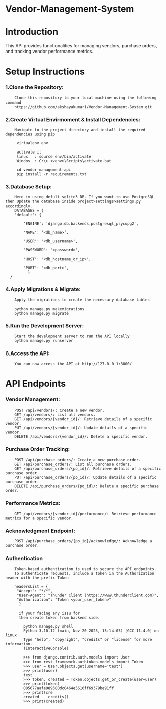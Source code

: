 # Vendor-Management-System


# Introduction
This API provides functionalities for managing vendors, purchase orders, and tracking vendor performance metrics.

# Setup Instructions
  ### 1.Clone the Repository:
        Clone this repository to your local machine using the following command
        https://github.com/akshayakumar1/Vendor-Management-System.git
        
  ### 2.Create Virtual Envirmoment & Install Dependencies:
        Navigate to the project directory and install the required dependencies using pip
        
         virtualenv env
         
         activate it
         linux   : source env/bin/activate
         Windos  : C:\> <venv>\Scripts\activate.bat

         cd vendor-management-api
         pip install -r requirements.txt
         
  ### 3.Database Setup: 
        Here im using defult sqlite3 DB. If you want to use PostgreSQL then Update the database inside project>settings>settings.py accordingly.
        DATABASES = {
        'default': {
    
            'ENGINE': 'django.db.backends.postgresql_psycopg2',
    
            'NAME': ‘<db_name>’,
    
            'USER': '<db_username>',
    
            'PASSWORD': '<password>',
    
            'HOST': '<db_hostname_or_ip>',
    
            'PORT': '<db_port>',
              }
      }
        
  ### 4.Apply Migrations & Migrate: 
        Apply the migrations to create the necessary database tables
        
        python manage.py makemigrations
        python manage.py migrate
  ### 5.Run the Development Server: 
        Start the development server to run the API locally
        python manage.py runserver
  ### 6.Access the API: 
        You can now access the API at http://127.0.0.1:8000/



# API Endpoints
  ### Vendor Management:
        POST /api/vendors/: Create a new vendor.
        GET /api/vendors/: List all vendors.
        GET /api/vendors/{vendor_id}/: Retrieve details of a specific vendor.
        PUT /api/vendors/{vendor_id}/: Update details of a specific vendor.
        DELETE /api/vendors/{vendor_id}/: Delete a specific vendor.
        
 ###  Purchase Order Tracking:
        POST /api/purchase_orders/: Create a new purchase order.
        GET /api/purchase_orders/: List all purchase orders.
        GET /api/purchase_orders/{po_id}/: Retrieve details of a specific purchase order.
        PUT /api/purchase_orders/{po_id}/: Update details of a specific purchase order.
        DELETE /api/purchase_orders/{po_id}/: Delete a specific purchase order.
        
 ###  Performance Metrics:
        GET /api/vendors/{vendor_id}/performance/: Retrieve performance metrics for a specific vendor.
        
 ###  Acknowledgment Endpoint:
        POST /api/purchase_orders/{po_id}/acknowledge/: Acknowledge a purchase order.
        
 ###  Authentication
        Token-based authentication is used to secure the API endpoints.
        To authenticate requests, include a token in the Authorization header with the prefix Token
        
        headersList = {
         "Accept": "*/*",
         "User-Agent": "Thunder Client (https://www.thunderclient.com)",
         "Authorization": "Token <your_user_token>" 
          }
          
          if your facing any issu for 
          then create token from backend side.
          
            python manage.py shell
            Python 3.10.12 (main, Nov 20 2023, 15:14:05) [GCC 11.4.0] on linux
            Type "help", "copyright", "credits" or "license" for more information.
            (InteractiveConsole)
            
            >>> from django.contrib.auth.models import User
            >>> from rest_framework.authtoken.models import Token
            >>> user = User.objects.get(username='test')
            >>> print(user)
            test
            >>> token, created = Token.objects.get_or_create(user=user)
            >>> print(token)
            085677aafe089380dc0464e5616ff69379be91ff
            >>> print(cre
            created    credits()  
            >>> print(created)
        






  

